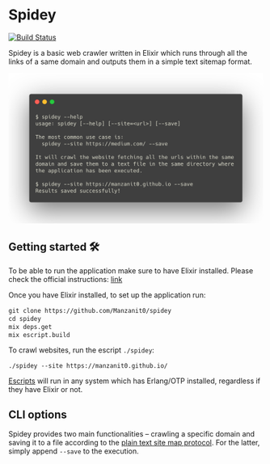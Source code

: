 # Spidey

[![Build Status](https://travis-ci.org/Manzanit0/spidey.svg?branch=master)](https://travis-ci.org/Manzanit0/spidey)

Spidey is a basic web crawler written in Elixir which runs through all the links
of a same domain and outputs them in a simple text sitemap format.

![Terminal output example](/terminal_output.png)

## Getting started 🛠

To be able to run the application make sure to have Elixir installed.
Please check the official instructions: [link](https://elixir-lang.org/install.html)

Once you have Elixir installed, to set up the application run:

```
git clone https://github.com/Manzanit0/spidey
cd spidey
mix deps.get
mix escript.build
```

To crawl websites, run the escript `./spidey`:

```
./spidey --site https://manzanit0.github.io/
```

[Escripts](https://hexdocs.pm/mix/master/Mix.Tasks.Escript.Build.html)
will run in any system which has Erlang/OTP installed, regardless
if they have Elixir or not.

## CLI options

Spidey provides two main functionalities – crawling a specific domain and
saving it to a file according to the [plain text site map protocol](https://www.sitemaps.org/protocol.html). For the latter, simply append `--save` to the execution.



